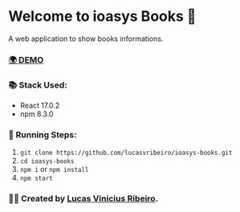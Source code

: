 # Welcome to ioasys Books 📖

A web application to show books informations.

### [🌍 DEMO](https://ioasysbookss.netlify.app/)

### 📚 Stack Used:

- React 17.0.2
- npm 8.3.0

### 🏃 Running Steps:

1. `git clone https://github.com/lucasvribeiro/ioasys-books.git`
2. `cd ioasys-books`
3. `npm i` or `npm install`
4. `npm start`

### 🙅‍♂️ Created by [Lucas Vinicius Ribeiro](https://github.com/lucasvribeiro).
